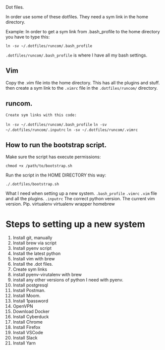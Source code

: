 Dot files.

In order use some of these dotfiles. They need a sym link in the home directory.


Example:
In order to get a sym link from .bash_profile to the home directory you have to type this:

`ln -sv ~/.dotfiles/runcom/.bash_profile`


`.dotfiles/runcom/.bash_profile` is where I have all my bash settings.


## Vim

Copy the .vim file into the home directory.
    This has all the plugins and stuff.
then create a sym link to the `.vimrc` file in the `.dotfiles/runcom/` directory.


## runcom.
    Create sym links with this code:

`ln -sv ~/.dotfiles/runcom/.bash_profile`
`ln -sv ~/.dotfiles/runcom/.inputrc`
`ln -sv ~/.dotfiles/runcom/.vimrc`



## How to run the bootstrap script.

Make sure the script has execute permissions:

`chmod +x /path/to/bootstrap.sh`


Run the script in the HOME DIRECTORY this way:

`./.dotfiles/bootstrap.sh`



What I need when setting up a new system. 
    `.bash_profile`
    `.vimrc`
    `.vim` file and all the plugins.
    `.inputrc`
    The correct python version.
    The current vim version.
    Pip.
    virtualenv
    virtualenv wrapper
    homebrew

Steps to setting up a new system
================================

1. Install git, manually
2. Install brew via script
3. Install pyenv script
4. Install the latest python
5. Install vim with brew
6. Install the .dot files.
7. Create sym links
8. install pyenv-virutalenv with brew
9. install any other versions of python I need with pyenv.
10. Install postgresql
11. Install Postman.
12. Install Moom.
13. Install 1password
14. OpenVPN
15. Download Docker
16. Install Cyberduck
17. Install Chrome
18. Install Firefox
19. Install VSCode
20. Install Slack
21. Install Yarn

